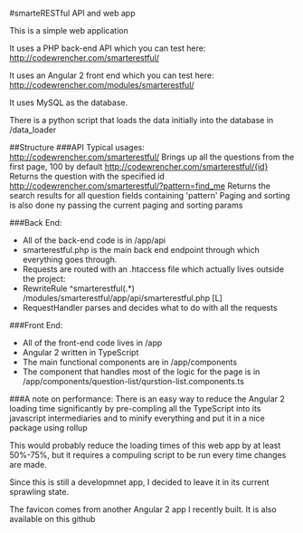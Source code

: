 #smarteRESTful API and web app

This is a simple web application

It uses a PHP back-end API which you can test here:
http://codewrencher.com/smarterestful/

It uses an Angular 2 front end which you can test here:
http://codewrencher.com/modules/smarterestful/

It uses MySQL as the database.

There is a python script that loads the data initially into the database in /data_loader

##Structure
###API Typical usages:
http://codewrencher.com/smarterestful/  Brings up all the questions from the first page, 100 by default
http://codewrencher.com/smarterestful/{id}  Returns the question with the specified id
http://codewrencher.com/smarterestful/?pattern=find_me  Returns the search results for all question fields containing 'pattern'
Paging and sorting is also done ny passing the current paging and sorting params

###Back End:
* All of the back-end code is in /app/api
* smarterestful.php is the main back end endpoint through which everything goes through.
* Requests are routed with an .htaccess file which actually lives outside the project:
* RewriteRule ^smarterestful(.*) /modules/smarterestful/app/api/smarterestful.php [L]
* RequestHandler parses and decides what to do with all the requests

###Front End:
* All of the front-end code lives in /app
* Angular 2 written in TypeScript
* The main functional components are in /app/components
* The component that handles most of the logic for the page is in /app/components/question-list/qurstion-list.components.ts

###A note on performance:
There is an easy way to reduce the Angular 2 loading time significantly by pre-compling all the TypeScript into its javascript intermediaries and to minify everything and put it in a nice package using rollup

This would probably reduce the loading times of this web app by at least 50%-75%, but it requires a compuling script to be run every time changes are made.

Since this is still a developmnet app, I decided to leave it in its current sprawling state.

The favicon comes from another Angular 2 app I recently built. It is also available on this github
